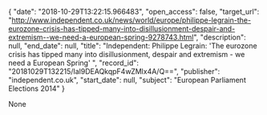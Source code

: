 {
  "date": "2018-10-29T13:22:15.966483", 
  "open_access": false, 
  "target_url": "http://www.independent.co.uk/news/world/europe/philippe-legrain-the-eurozone-crisis-has-tipped-many-into-disillusionment-despair-and-extremism--we-need-a-european-spring-9278743.html", 
  "description": null, 
  "end_date": null, 
  "title": "Independent:  Philippe Legrain: 'The eurozone crisis has tipped many into disillusionment, despair and extremism - we need a European Spring' ", 
  "record_id": "20181029T132215/Ial9DEAQkqpF4wZMlx4A/Q==", 
  "publisher": "independent.co.uk", 
  "start_date": null, 
  "subject": "European Parliament Elections 2014"
}

None